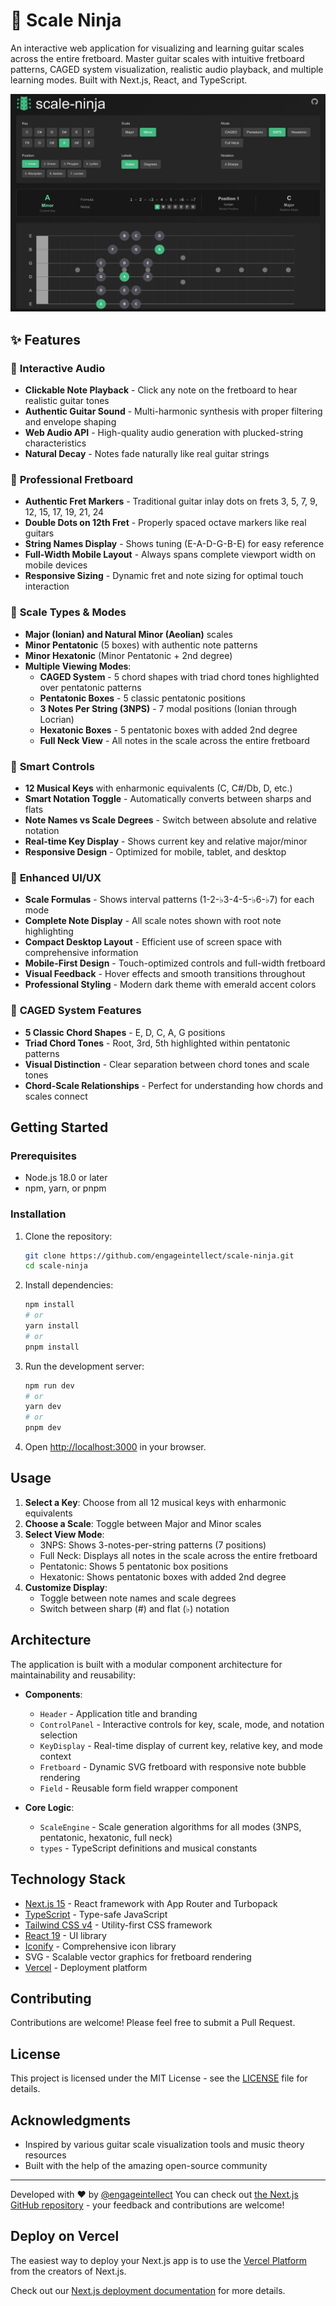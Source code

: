 # 🎸 Scale Ninja

An interactive web application for visualizing and learning guitar scales across the entire fretboard. Master guitar scales with intuitive fretboard patterns, CAGED system visualization, realistic audio playback, and multiple learning modes. Built with Next.js, React, and TypeScript.

![Guitar Scale Explorer Screenshot](public/screenshot.png)

## ✨ Features

### 🎵 **Interactive Audio**
- **Clickable Note Playback** - Click any note on the fretboard to hear realistic guitar tones
- **Authentic Guitar Sound** - Multi-harmonic synthesis with proper filtering and envelope shaping
- **Web Audio API** - High-quality audio generation with plucked-string characteristics
- **Natural Decay** - Notes fade naturally like real guitar strings

### 🎸 **Professional Fretboard**
- **Authentic Fret Markers** - Traditional guitar inlay dots on frets 3, 5, 7, 9, 12, 15, 17, 19, 21, 24
- **Double Dots on 12th Fret** - Properly spaced octave markers like real guitars
- **String Names Display** - Shows tuning (E-A-D-G-B-E) for easy reference
- **Full-Width Mobile Layout** - Always spans complete viewport width on mobile devices
- **Responsive Sizing** - Dynamic fret and note sizing for optimal touch interaction

### 🎼 **Scale Types & Modes**
- **Major (Ionian) and Natural Minor (Aeolian)** scales
- **Minor Pentatonic** (5 boxes) with authentic note patterns
- **Minor Hexatonic** (Minor Pentatonic + 2nd degree)
- **Multiple Viewing Modes**:
  - **CAGED System** - 5 chord shapes with triad chord tones highlighted over pentatonic patterns
  - **Pentatonic Boxes** - 5 classic pentatonic positions
  - **3 Notes Per String (3NPS)** - 7 modal positions (Ionian through Locrian)
  - **Hexatonic Boxes** - 5 pentatonic boxes with added 2nd degree
  - **Full Neck View** - All notes in the scale across the entire fretboard

### 🎯 **Smart Controls**
- **12 Musical Keys** with enharmonic equivalents (C, C#/Db, D, etc.)
- **Smart Notation Toggle** - Automatically converts between sharps and flats
- **Note Names vs Scale Degrees** - Switch between absolute and relative notation
- **Real-time Key Display** - Shows current key and relative major/minor
- **Responsive Design** - Optimized for mobile, tablet, and desktop

### 🎨 **Enhanced UI/UX**
- **Scale Formulas** - Shows interval patterns (1-2-♭3-4-5-♭6-♭7) for each mode
- **Complete Note Display** - All scale notes shown with root note highlighting
- **Compact Desktop Layout** - Efficient use of screen space with comprehensive information
- **Mobile-First Design** - Touch-optimized controls and full-width fretboard
- **Visual Feedback** - Hover effects and smooth transitions throughout
- **Professional Styling** - Modern dark theme with emerald accent colors

### 🔧 **CAGED System Features**
- **5 Classic Chord Shapes** - E, D, C, A, G positions
- **Triad Chord Tones** - Root, 3rd, 5th highlighted within pentatonic patterns
- **Visual Distinction** - Clear separation between chord tones and scale tones
- **Chord-Scale Relationships** - Perfect for understanding how chords and scales connect

## Getting Started

### Prerequisites

- Node.js 18.0 or later
- npm, yarn, or pnpm

### Installation

1. Clone the repository:

   ```bash
   git clone https://github.com/engageintellect/scale-ninja.git
   cd scale-ninja
   ```

2. Install dependencies:

   ```bash
   npm install
   # or
   yarn install
   # or
   pnpm install
   ```

3. Run the development server:

   ```bash
   npm run dev
   # or
   yarn dev
   # or
   pnpm dev
   ```

4. Open [http://localhost:3000](http://localhost:3000) in your browser.

## Usage

1. **Select a Key**: Choose from all 12 musical keys with enharmonic equivalents
2. **Choose a Scale**: Toggle between Major and Minor scales
3. **Select View Mode**:
   - 3NPS: Shows 3-notes-per-string patterns (7 positions)
   - Full Neck: Displays all notes in the scale across the entire fretboard
   - Pentatonic: Shows 5 pentatonic box positions
   - Hexatonic: Shows pentatonic boxes with added 2nd degree
4. **Customize Display**:
   - Toggle between note names and scale degrees
   - Switch between sharp (#) and flat (♭) notation

## Architecture

The application is built with a modular component architecture for maintainability and reusability:

- **Components**:
  - `Header` - Application title and branding
  - `ControlPanel` - Interactive controls for key, scale, mode, and notation selection
  - `KeyDisplay` - Real-time display of current key, relative key, and mode context
  - `Fretboard` - Dynamic SVG fretboard with responsive note bubble rendering
  - `Field` - Reusable form field wrapper component

- **Core Logic**:
  - `ScaleEngine` - Scale generation algorithms for all modes (3NPS, pentatonic, hexatonic, full neck)
  - `types` - TypeScript definitions and musical constants

## Technology Stack

- [Next.js 15](https://nextjs.org/) - React framework with App Router and Turbopack
- [TypeScript](https://www.typescriptlang.org/) - Type-safe JavaScript
- [Tailwind CSS v4](https://tailwindcss.com/) - Utility-first CSS framework
- [React 19](https://reactjs.org/) - UI library
- [Iconify](https://iconify.design/) - Comprehensive icon library
- SVG - Scalable vector graphics for fretboard rendering
- [Vercel](https://vercel.com/) - Deployment platform

## Contributing

Contributions are welcome! Please feel free to submit a Pull Request.

## License

This project is licensed under the MIT License - see the [LICENSE](LICENSE) file for details.

## Acknowledgments

- Inspired by various guitar scale visualization tools and music theory resources
- Built with the help of the amazing open-source community

---

Developed with ❤️ by [@engageintellect](https://github.com/engageintellect)
You can check out [the Next.js GitHub repository](https://github.com/vercel/next.js) - your feedback and contributions are welcome!

## Deploy on Vercel

The easiest way to deploy your Next.js app is to use the [Vercel Platform](https://vercel.com/new?utm_medium=default-template&filter=next.js&utm_source=create-next-app&utm_campaign=create-next-app-readme) from the creators of Next.js.

Check out our [Next.js deployment documentation](https://nextjs.org/docs/app/building-your-application/deploying) for more details.
